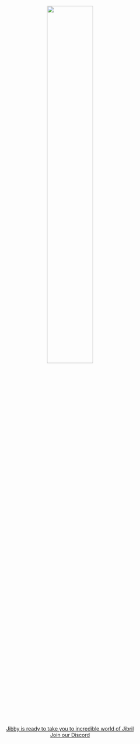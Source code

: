 <p align="center">
<img src="https://github.com/user-attachments/assets/31af8f91-73d0-4474-94aa-5550a55d7749" width=50% height=50%>
</p>
<p align="center">
<a href="https://jibril.garnet.ai/">Jibby is ready to take you to incredible world of Jibril</a><br>
<a href="https://discord.gg/44vSshRqab">Join our Discord</a>
</p>
